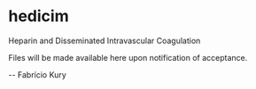# hedicim
Heparin and Disseminated Intravascular Coagulation

Files will be made available here upon notification of acceptance.

-- Fabrício Kury
